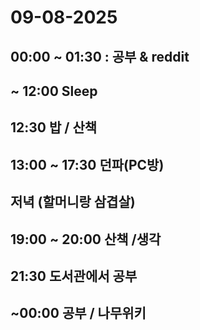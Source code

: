 # 09-08-2025



## 00:00 ~ 01:30 : 공부 & reddit



## ~ 12:00 Sleep



## 12:30 밥 / 산책



## 13:00 ~ 17:30 던파(PC방)



## 저녁 (할머니랑 삼겹살)



## 19:00 ~ 20:00 산책 /생각



## 21:30 도서관에서 공부



## ~00:00 공부 / 나무위키



